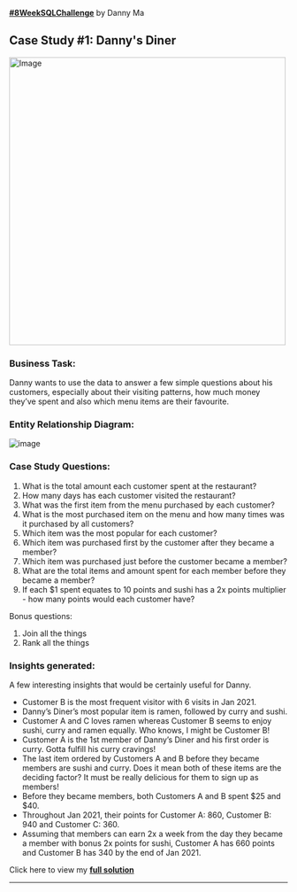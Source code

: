 **[#8WeekSQLChallenge](https://8weeksqlchallenge.com)** by Danny Ma

## Case Study #1: Danny's Diner 
<img src="https://user-images.githubusercontent.com/81607668/127727503-9d9e7a25-93cb-4f95-8bd0-20b87cb4b459.png" alt="Image" width="500" height="520">

### Business Task:
Danny wants to use the data to answer a few simple questions about his customers, especially about their visiting patterns, how much money they’ve spent and also which menu items are their favourite. 

### Entity Relationship Diagram:

![image](https://user-images.githubusercontent.com/81607668/127271130-dca9aedd-4ca9-4ed8-b6ec-1e1920dca4a8.png)

### Case Study Questions:

1.  What is the total amount each customer spent at the restaurant?
2.  How many days has each customer visited the restaurant?
3.  What was the first item from the menu purchased by each customer?
4.  What is the most purchased item on the menu and how many times was it purchased by all customers?
5.  Which item was the most popular for each customer?
6.  Which item was purchased first by the customer after they became a member?
7.  Which item was purchased just before the customer became a member?
8.  What are the total items and amount spent for each member before they became a member?
9.  If each $1 spent equates to 10 points and sushi has a 2x points multiplier - how many points would each customer have?

Bonus questions:
1. Join all the things
2. Rank all the things

### Insights generated:
A few interesting insights that would be certainly useful for Danny.

* Customer B is the most frequent visitor with 6 visits in Jan 2021.
* Danny’s Diner’s most popular item is ramen, followed by curry and sushi.
* Customer A and C loves ramen whereas Customer B seems to enjoy sushi, curry and ramen equally. Who knows, I might be Customer B!
* Customer A is the 1st member of Danny’s Diner and his first order is curry. Gotta fulfill his curry cravings!
* The last item ordered by Customers A and B before they became members are sushi and curry. Does it mean both of these items are the deciding factor? It must be really delicious for them to sign up as members!
* Before they became members, both Customers A and B spent $25 and $40.
* Throughout Jan 2021, their points for Customer A: 860, Customer B: 940 and Customer C: 360.
* Assuming that members can earn 2x a week from the day they became a member with bonus 2x points for sushi, Customer A has 660 points and Customer B has 340 by the end of Jan 2021.

Click here to view my [**full solution**](https://github.com/adithya-sakthi/SQL-Case-Studies/blob/main/Danny's%20diner/dannys_diner_solution.sql)

***



